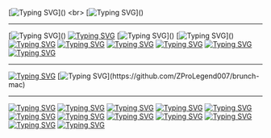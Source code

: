 [![Typing SVG](https://readme-typing-svg.demolab.com?font=Sometype+Mono&size=36&duration=3000&pause=3000&color=15D2FF&random=false&width=540&lines=Hello%2C+I+am+ZProLegend007!;You+can+call+me+Zac.)]()
<br>
[![Typing SVG](https://readme-typing-svg.demolab.com?font=Sometype+Mono&size=34&duration=500&color=2A79F7&multiline=true&repeat=false&random=false&width=1400&height=140&lines=I+am+a+young+tech+enthusiast+with+a+curiosity+that+drives+the+growth;of+my+knowledge+and+understanding+of+all+things+technological.;I+take+pride+in+making+things+work+when+they+really+aren't+meant+to+%F0%9F%98%81.)]()
<hr>

[![Typing SVG](https://readme-typing-svg.demolab.com?font=Sometype+Mono&size=27&duration=1500&color=42F754&multiline=true&repeat=false&random=false&width=1000&height=70&lines=My+current+device+is+a+2018+MacBook+Pro+13%22+with+a+Touchbar.;It+has+a+pentaboot+setup+using+rEFInd.)]()
[![Typing SVG](https://readme-typing-svg.demolab.com?font=Sometype+Mono&size=23&color=49C9FF&multiline=true&repeat=false&random=false&width=1000&height=40&lines=Specs%3A)]()
[![Typing SVG](https://readme-typing-svg.demolab.com?font=Sometype+Mono&size=23&duration=500&color=4090FF&multiline=true&repeat=false&random=false&width=1000&height=120&lines=CPU%3A+Intel+Core+i5-8259+2.3GHz+(Turbo+up+to+3.8GHz);GPU%3A+Intel+Iris+Plus+Graphics+655+iGPU;RAM%3A+8GB+LPDDR3+at+2133MHz;HDD%3A+256GB+SSD)]()
[![Typing SVG](https://readme-typing-svg.demolab.com?font=Sometype+Mono&size=18&duration=800&color=3AFFCA&multiline=true&repeat=false&random=false&width=1000&height=30&lines=Yes+I+did+squeeze+5+OSs+onto+my+tiny+drive....)]()
[![Typing SVG](https://readme-typing-svg.demolab.com?font=Sometype+Mono&size=23&duration=2000&color=E9F71C&multiline=true&repeat=false&random=false&width=1000&height=40&lines=Currently+running+operating+systems%3A)]()
[![Typing SVG](https://readme-typing-svg.demolab.com?font=Sometype+Mono&duration=13000&color=61F733&multiline=true&repeat=false&random=false&width=1000&height=30&lines=MacOS)]()
[![Typing SVG](https://readme-typing-svg.demolab.com?font=Sometype+Mono&duration=12000&color=47A5F7&multiline=true&repeat=false&random=false&width=1000&height=30&lines=ZorinOS)]()
[![Typing SVG](https://readme-typing-svg.demolab.com?font=Sometype+Mono&duration=11000&color=5D00FF&multiline=true&repeat=false&random=false&width=1000&height=30&lines=Kali+Linux)]()
[![Typing SVG](https://readme-typing-svg.demolab.com?font=Sometype+Mono&duration=10000&color=11E0FF&multiline=true&repeat=false&random=false&width=1000&height=30&lines=Windows+11)]()
[![Typing SVG](https://readme-typing-svg.demolab.com?font=Sometype+Mono&duration=9000&color=FF893A&multiline=true&repeat=false&random=false&width=1000&height=30&lines=Brunch-mac%2FchromeOS)]()
<hr>

[![Typing SVG](https://readme-typing-svg.demolab.com?font=Sometype+Mono&size=28&duration=3000&color=FF5353&multiline=true&repeat=false&random=false&width=1000&lines=Projects+I+am+currently+working+on%3A)]()
[![Typing SVG](https://readme-typing-svg.demolab.com?font=Sometype+Mono&size=25&duration=3000&color=FF951B&multiline=true&repeat=false&random=false&width=1000&lines=Brunch-mac+(click+me!))](https://github.com/ZProLegend007/brunch-mac)
<hr>

[![Typing SVG](https://readme-typing-svg.demolab.com?font=Sometype+Mono&size=18&pause=0&color=7FF771&repeat=false&random=false&width=435&height=30&lines=Things+I've+dabbled+in%3A)]()
[![Typing SVG](https://readme-typing-svg.demolab.com?font=Sometype+Mono&size=15&duration=1500&pause=1500&color=56F79B&random=false&width=435&height=20&lines=Multi+Booting;Partitioning;Bootloaders)]()
[![Typing SVG](https://readme-typing-svg.demolab.com?font=Sometype+Mono&size=15&duration=1500&pause=1500&color=D0F730&random=false&width=435&height=20&lines=Linux;Kernel+Building;Shell+scripting)]()
[![Typing SVG](https://readme-typing-svg.demolab.com?font=Sometype+Mono&size=15&duration=1500&pause=1500&color=F73838&random=false&width=435&height=20&lines=Cybersecurity+and+Pen-testing+(Kali);Information+gathering;Wireless+attacks;Bettercap)]()
[![Typing SVG](https://readme-typing-svg.demolab.com?font=Sometype+Mono&size=15&duration=1500&pause=1500&color=F7C61C&random=false&width=435&height=20&lines=HTML+Website+editing;Python+(ages+ago);Bash+(Linux+terminal))]()
[![Typing SVG](https://readme-typing-svg.demolab.com?font=Sometype+Mono&size=15&duration=1500&pause=1500&color=247AF7&random=false&width=435&height=20&lines=Apple+Developer+testing;iOS;MacOS;WatchOS)]()
[![Typing SVG](https://readme-typing-svg.demolab.com?font=Sometype+Mono&size=15&duration=1500&pause=1500&color=F04FF7&random=false&width=435&height=20&lines=chromeOS+tinkering;Brunch-mac+framework)]()
[![Typing SVG](https://readme-typing-svg.demolab.com?font=Sometype+Mono&size=15&duration=1500&pause=1500&color=43F75A&random=false&width=500&height=20&lines=Firmware+flashing;MrChromebox+Full-UEFI+Firmware+flashing+for+Chromebooks;Self-made+Suzy-Q+Cable)]()
[![Typing SVG](https://readme-typing-svg.demolab.com?font=Sometype+Mono&size=15&duration=1500&pause=1500&color=F7A834&random=false&width=500&height=20&lines=T2-Kernel;T2+Macbook+OS+installations)]()
[![Typing SVG](https://readme-typing-svg.demolab.com?font=Sometype+Mono&size=15&duration=1500&pause=1500&color=4FF7F6&random=false&width=500&height=20&lines=Windows+11+on+MacOS+Bootcamp)]()
[![Typing SVG](https://readme-typing-svg.demolab.com?font=Sometype+Mono&size=15&duration=1500&pause=1500&color=386CF7&random=false&width=500&height=20&lines=Lua+scripting;Roblox+scripting+(ha))]()
[![Typing SVG](https://readme-typing-svg.demolab.com?font=Sometype+Mono&size=15&duration=1500&pause=1500&color=F76DEA&random=false&width=500&height=20&lines=Hardware+fixes;iPhone+and+iPad+repairs;PC+and+Laptop+repairs)]()


